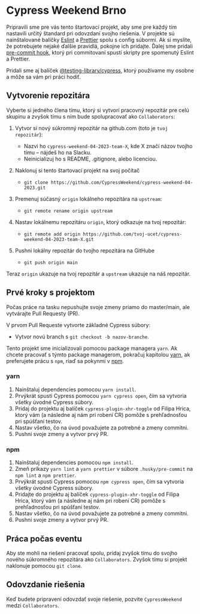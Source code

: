 # Cypress Weekend Brno

Pripravili sme pre vás tento štartovací projekt, aby sme pre každý tím nastavili určitý štandard
pri odovzdaní svojho riešenia. V projekte sú nainštalované balíčky [Eslint](https://eslint.org/)
a [Prettier](https://prettier.io/) spolu s config súbormi.
Ak si myslíte, že potrebujete nejaké ďalšie pravidlá, pokojne ich pridajte. 
Ďalej sme pridali [pre-commit hook](https://typicode.github.io/husky/#/),
ktorý pri commitovaní spustí skripty pre spomenutý Eslint a Prettier.

Pridali sme aj balíček [@testing-library/cypress](https://testing-library.com/docs/cypress-testing-library/intro/),
ktorý používame my osobne a môže sa vám pri práci hodiť.

## Vytvorenie repozitára

Vyberte si jedného člena tímu, ktorý si vytvorí pracovný repozitár pre celú skupinu
a zvyšok tímu s ním bude spolupracovať ako `Collaborators`:

1. Vytvor si nový súkromný repozitár na github.com (toto je `tvoj repozitár`):

   - Nazvi ho `cypress-weekend-04-2023-team-X`, kde X značí názov tvojho tímu – nájdeš ho na Slacku.
   - Neinicializuj ho s README, .gitignore, alebo licenciou.

2. Naklonuj si tento štartovací projekt na svoj počítač
   - `git clone https://github.com/CypressWeekend/cypress-weekend-04-2023.git`
3. Premenuj súčasný `origin` lokálneho repozitára na `upstream`:

   - `git remote rename origin upstream`

4. Nastav lokálnemu repozitáru `origin`, ktorý odkazuje na tvoj repozitár:

   - `git remote add origin https://github.com/tvoj-ucet/cypress-weekend-04-2023-team-X.git`

5. Pushni lokálny repozitár do tvojho repozitára na GitHube
   - `git push origin main`

Teraz `origin` ukazuje na tvoj repozitár a `upstream` ukazuje na náš repozitár.

## Prvé kroky s projektom

Počas práce na tasku nepushujte svoje zmeny priamo do master/main, ale vytvárajte Pull Requesty (PR).

V prvom Pull Requeste vytvorte základné Cypress súbory:

- Vytvor novú branch s `git checkout -b nazov-branche`.

Tento projekt sme inicializovali pomocou package managera `yarn`.
Ak chcete pracovať s týmto package managerom, pokračuj kapitolou [yarn](#yarn),
ak preferujete prácu s `npm`, riaď sa pokynmi v [npm](#npm).

### yarn

1. Nainštaluj dependencies pomocou `yarn install`.
2. Prvýkrát spusti Cypress pomocou `yarn cypress open`, čím sa vytvoria všetky úvodné Cypress súbory.
3. Pridaj do projektu aj balíček `cypress-plugin-xhr-toggle` od Filipa Hrica,
   ktorý vám (a následne aj nám pri robení CR) pomôže s prehľadnosťou pri spúšťaní testov.
4. Nastav všetko, čo na úvod považujete za potrebné a zmeny commitni.
5. Pushni svoje zmeny a vytvor prvý PR.

### npm

1. Nainštaluj dependencies pomocou `npm install`.
2. Zmeň príkazy `yarn lint` a `yarn prettier` v súbore `.husky/pre-commit` na `npm lint` a `npm prettier`.
3. Prvýkrát spusti Cypress pomocou `npm cypress open`, čím sa vytvoria všetky úvodné Cypress súbory.
4. Pridajte do projektu aj balíček `cypress-plugin-xhr-toggle` od Filipa Hrica,
   ktorý vám (a následne aj nám pri robení CR) pomôže s prehľadnosťou pri spúšťaní testov.
5. Nastav všetko, čo na úvod považujete za potrebné a zmeny commitni.
6. Pushni svoje zmeny a vytvor prvý PR.

## Práca počas eventu

Aby ste mohli na riešení pracovať spolu, pridaj zvyšok tímu do svojho nového súkromného
repozitára ako `Collaborators`. Zvyšok tímu si projekt naklonuje pomocou `git clone`.

## Odovzdanie riešenia

Keď budete pripravení odovzdať svoje riešenie, pozvite `CypressWeekend` medzi `Collaborators`.
